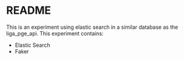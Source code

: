 # README

This is an experiment using elastic search in a similar database as the liga_pge_api. This experiment contains:

*  Elastic Search
*  Faker

